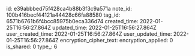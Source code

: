 id: e39abbbed75f428ca4b88b3f3c9a571a
note_id: 100b416becf44121a44428c66fa88580
tag_id: 6571b6761b6f4bcc85975b0eca336d74
created_time: 2022-01-25T16:56:27.864Z
updated_time: 2022-01-25T16:56:27.864Z
user_created_time: 2022-01-25T16:56:27.864Z
user_updated_time: 2022-01-25T16:56:27.864Z
encryption_cipher_text: 
encryption_applied: 0
is_shared: 0
type_: 6